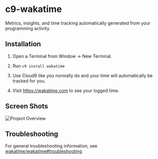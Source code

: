 c9-wakatime
===========

Metrics, insights, and time tracking automatically generated from your programming activity.


Installation
------------

1. Open a Terminal from Window -> New Terminal.

2. Run `c9 install wakatime`

3. Use Cloud9 like you normally do and your time will automatically be tracked for you.

4. Visit https://wakatime.com to see your logged time.


Screen Shots
------------

![Project Overview](https://wakatime.com/static/img/ScreenShots/ScreenShot-2014-10-29.png)


Troubleshooting
---------------

For general troubleshooting information, see [wakatime/wakatime#troubleshooting](https://github.com/wakatime/wakatime#troubleshooting).
